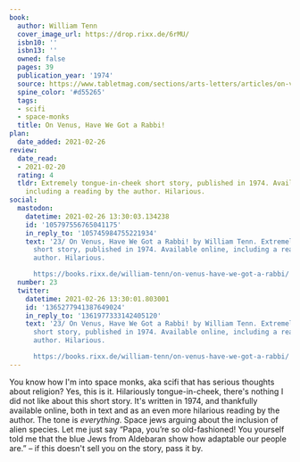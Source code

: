 ```yaml
---
book:
  author: William Tenn
  cover_image_url: https://drop.rixx.de/6rMU/
  isbn10: ''
  isbn13: ''
  owned: false
  pages: 39
  publication_year: '1974'
  source: https://www.tabletmag.com/sections/arts-letters/articles/on-venus-have-we-got-a-rabbi
  spine_color: '#d55265'
  tags:
  - scifi
  - space-monks
  title: On Venus, Have We Got a Rabbi!
plan:
  date_added: 2021-02-26
review:
  date_read:
  - 2021-02-20
  rating: 4
  tldr: Extremely tongue-in-cheek short story, published in 1974. Available online,
    including a reading by the author. Hilarious.
social:
  mastodon:
    datetime: 2021-02-26 13:30:03.134238
    id: '105797556765041175'
    in_reply_to: '105745984755221934'
    text: '23/ On Venus, Have We Got a Rabbi! by William Tenn. Extremely tongue-in-cheek
      short story, published in 1974. Available online, including a reading by the
      author. Hilarious.

      https://books.rixx.de/william-tenn/on-venus-have-we-got-a-rabbi/ #rixxReads'
  number: 23
  twitter:
    datetime: 2021-02-26 13:30:01.803001
    id: '1365277941387649024'
    in_reply_to: '1361977333142405120'
    text: '23/ On Venus, Have We Got a Rabbi! by William Tenn. Extremely tongue-in-cheek
      short story, published in 1974. Available online, including a reading by the
      author. Hilarious.

      https://books.rixx.de/william-tenn/on-venus-have-we-got-a-rabbi/'
---
```


You know how I'm into space monks, aka scifi that has serious thoughts about religion? Yes, this is it. Hilariously
tongue-in-cheek, there's nothing I did not like about this short story. It's written in 1974, and thankfully available
online, both in text and as an even more hilarious reading by the author. The tone is *everything*. Space jews arguing
about the inclusion of alien species. Let me just say “Papa, you’re so old-fashioned! You yourself told me that the blue
Jews from Aldebaran show how adaptable our people are.” – if this doesn't sell you on the story, pass it by.
